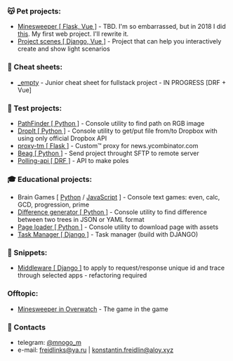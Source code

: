 ### 😽 Pet projects:
* [Minesweeper \[ Flask, Vue \]](https://mine.aloy.xyz) - TBD. I'm so embarrassed, but in 2018 I did [this](https://github.com/mnogom/minesweeper). My first web project. I'll rewrite it.
* [Project scenes \[ Django, Vue \]](https://scene.aloy.xyz/) - Project that can help you interactively create and show light scenarios

### 📓 Cheat sheets:
* [_empty](https://github.com/mnogom/_empty) - Junior cheat sheet for fullstack project - IN PROGRESS [DRF + Vue]

### 🧷 Test projects:
* [PathFinder \[ Python \]](https://github.com/mnogom/pathfinder) - Console utility to find path on RGB image
* [DropIt \[ Python \]](https://github.com/mnogom/dropit) - Console utility to get/put file from/to Dropbox with using only official Dropbox API
* [proxy-tm \[ Flask \]](https://github.com/mnogom/proxy-tm) - Custom™ proxy for news.ycombinator.com
* [Beag \[ Python \]](https://github.com/mnogom/beget-agent) - Send project throught SFTP to remote server
* [Polling-api \[ DRF \]](https://github.com/mnogom/polling-api) - API to make poles

### 🎓 Educational projects:
* Brain Games \[ [Python](https://github.com/mnogom/python-project-lvl1) / [JavaScript](https://github.com/mnogom/frontend-project-lvl1) \] - Console text games: even, calc, GCD, progression, prime
* [Difference generator \[ Python \]](https://github.com/mnogom/python-project-lvl2) - Console utility to find difference between two trees in JSON or YAML format
* [Page loader \[ Python \]](https://github.com/mnogom/python-project-lvl3) - Console utility to download page with assets
* [Task Manager \[ Django \]](https://github.com/mnogom/python-project-lvl4) - Task manager (build with DJANGO)

### 📄 Snippets:
* [Middleware \[ Django \]](https://github.com/mnogom/_empty/blob/283002ac15a0d5c324f04a2b3a5d72171425b093/backend/backend/backend/middleware/trace_middleware.py)  to apply to request/response unique id and trace through selected apps - refactoring required

### Offtopic:
* [Minesweeper in Overwatch](https://github.com/mnogom/overwatch-minesweeper) - The game in the game

### 📇 Contacts
* telegram: [@mnogo_m](https://t.me/mnogo_m)
* e-mail: freidlinks@ya.ru | konstantin.freidlin@aloy.xyz
